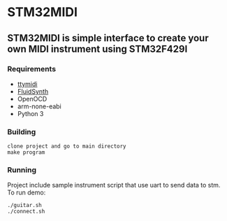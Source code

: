# STM32MIDI

## STM32MIDI is simple interface to create your own MIDI instrument using STM32F429I

### Requirements
- [ttymidi](https://github.com/robelix/hard-dj/tree/master/ttymidi)
- [FluidSynth](https://github.com/FluidSynth/fluidsynth)
- OpenOCD
- arm-none-eabi
- Python 3


### Building
```
clone project and go to main directory
make program
```

### Running
Project include sample instrument script that use uart to send data to stm.
To run demo:
```
./guitar.sh
./connect.sh
```


